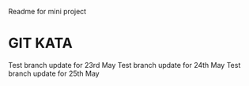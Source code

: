 Readme for mini project

# GIT KATA

Test branch update for 23rd May 
Test branch update for 24th May
Test branch update for 25th May
